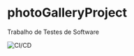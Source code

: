 # photoGalleryProject
Trabalho de Testes de Software


![CI/CD](https://github.com/clapscofield/photoGalleryProject/workflows/CI/CD/badge.svg)
